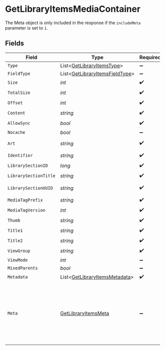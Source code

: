 # GetLibraryItemsMediaContainer

The Meta object is only included in the response if the `includeMeta` parameter is set to `1`.



## Fields

| Field                                                                                           | Type                                                                                            | Required                                                                                        | Description                                                                                     | Example                                                                                         |
| ----------------------------------------------------------------------------------------------- | ----------------------------------------------------------------------------------------------- | ----------------------------------------------------------------------------------------------- | ----------------------------------------------------------------------------------------------- | ----------------------------------------------------------------------------------------------- |
| `Type`                                                                                          | List<[GetLibraryItemsType](../../Models/Requests/GetLibraryItemsType.md)>                       | :heavy_minus_sign:                                                                              | N/A                                                                                             |                                                                                                 |
| `FieldType`                                                                                     | List<[GetLibraryItemsFieldType](../../Models/Requests/GetLibraryItemsFieldType.md)>             | :heavy_minus_sign:                                                                              | N/A                                                                                             |                                                                                                 |
| `Size`                                                                                          | *int*                                                                                           | :heavy_check_mark:                                                                              | N/A                                                                                             | 70                                                                                              |
| `TotalSize`                                                                                     | *int*                                                                                           | :heavy_check_mark:                                                                              | N/A                                                                                             | 170                                                                                             |
| `Offset`                                                                                        | *int*                                                                                           | :heavy_check_mark:                                                                              | N/A                                                                                             | 0                                                                                               |
| `Content`                                                                                       | *string*                                                                                        | :heavy_check_mark:                                                                              | N/A                                                                                             | secondary                                                                                       |
| `AllowSync`                                                                                     | *bool*                                                                                          | :heavy_check_mark:                                                                              | N/A                                                                                             | true                                                                                            |
| `Nocache`                                                                                       | *bool*                                                                                          | :heavy_minus_sign:                                                                              | N/A                                                                                             | true                                                                                            |
| `Art`                                                                                           | *string*                                                                                        | :heavy_check_mark:                                                                              | N/A                                                                                             | /:/resources/movie-fanart.jpg                                                                   |
| `Identifier`                                                                                    | *string*                                                                                        | :heavy_check_mark:                                                                              | N/A                                                                                             | com.plexapp.plugins.library                                                                     |
| `LibrarySectionID`                                                                              | *long*                                                                                          | :heavy_check_mark:                                                                              | N/A                                                                                             | 1                                                                                               |
| `LibrarySectionTitle`                                                                           | *string*                                                                                        | :heavy_check_mark:                                                                              | N/A                                                                                             | Movies                                                                                          |
| `LibrarySectionUUID`                                                                            | *string*                                                                                        | :heavy_check_mark:                                                                              | N/A                                                                                             | 322a231a-b7f7-49f5-920f-14c61199cd30                                                            |
| `MediaTagPrefix`                                                                                | *string*                                                                                        | :heavy_check_mark:                                                                              | N/A                                                                                             | /system/bundle/media/flags/                                                                     |
| `MediaTagVersion`                                                                               | *int*                                                                                           | :heavy_check_mark:                                                                              | N/A                                                                                             | 1701731894                                                                                      |
| `Thumb`                                                                                         | *string*                                                                                        | :heavy_check_mark:                                                                              | N/A                                                                                             | /:/resources/movie.png                                                                          |
| `Title1`                                                                                        | *string*                                                                                        | :heavy_check_mark:                                                                              | N/A                                                                                             | Movies                                                                                          |
| `Title2`                                                                                        | *string*                                                                                        | :heavy_check_mark:                                                                              | N/A                                                                                             | Recently Released                                                                               |
| `ViewGroup`                                                                                     | *string*                                                                                        | :heavy_check_mark:                                                                              | N/A                                                                                             | movie                                                                                           |
| `ViewMode`                                                                                      | *int*                                                                                           | :heavy_minus_sign:                                                                              | N/A                                                                                             | 65592                                                                                           |
| `MixedParents`                                                                                  | *bool*                                                                                          | :heavy_minus_sign:                                                                              | N/A                                                                                             | true                                                                                            |
| `Metadata`                                                                                      | List<[GetLibraryItemsMetadata](../../Models/Requests/GetLibraryItemsMetadata.md)>               | :heavy_check_mark:                                                                              | N/A                                                                                             |                                                                                                 |
| `Meta`                                                                                          | [GetLibraryItemsMeta](../../Models/Requests/GetLibraryItemsMeta.md)                             | :heavy_minus_sign:                                                                              | The Meta object is only included in the response if the `includeMeta` parameter is set to `1`.<br/> |                                                                                                 |